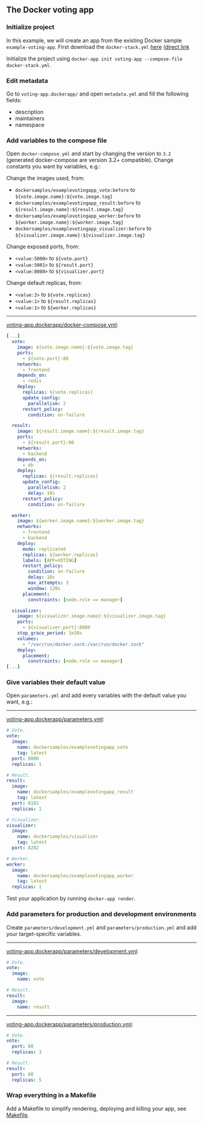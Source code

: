 ## The Docker voting app

### Initialize project

In this example, we will create an app from the existing Docker sample `example-voting-app`. First download the `docker-stack.yml` [here](https://github.com/dockersamples/example-voting-app) ([direct link](https://raw.githubusercontent.com/dockersamples/example-voting-app/master/docker-stack.yml)

Initialize the project using `docker-app init voting-app --compose-file docker-stack.yml`.

### Edit metadata

Go to `voting-app.dockerapp/` and open `metadata.yml` and fill the following fields:
- description
- maintainers
- namespace

### Add variables to the compose file

Open `docker-compose.yml` and start by changing the version to `3.2` (generated docker-compose are version 3.2+ compatible). Change constants you want by variables, e.g.:

Change the images used, from:
- `dockersamples/examplevotingapp_vote:before` to `${vote.image.name}:${vote.image.tag}`
- `dockersamples/examplevotingapp_result:before` to `${result.image.name}:${result.image.tag}`
- `dockersamples/examplevotingapp_worker:before` to `${worker.image.name}:${worker.image.tag}`
- `dockersamples/examplevotingapp_visualizer:before` to `${visualizer.image.name}:${visualizer.image.tag}`

Change exposed ports, from:
- `<value:5000>` to `${vote.port}`
- `<value:5001>` to `${result.port}`
- `<value:8080>` to `${visualizer.port}`

Change default replicas, from:
- `<value:2>` to `${vote.replicas}`
- `<value:1>` to `${result.replicas}`
- `<value:1>` to `${worker.replicas}`

---

[voting-app.dockerapp/docker-compose.yml](voting-app.dockerapp/docker-compose.yml):
```yml
[...]
  vote:
    image: ${vote.image.name}:${vote.image.tag}
    ports:
      - ${vote.port}:80
    networks:
      - frontend
    depends_on:
      - redis
    deploy:
      replicas: ${vote.replicas}
      update_config:
        parallelism: 2
      restart_policy:
        condition: on-failure

  result:
    image: ${result.image.name}:${result.image.tag}
    ports:
      - ${result.port}:80
    networks:
      - backend
    depends_on:
      - db
    deploy:
      replicas: ${result.replicas}
      update_config:
        parallelism: 2
        delay: 10s
      restart_policy:
        condition: on-failure

  worker:
    image: ${worker.image.name}:${worker.image.tag}
    networks:
      - frontend
      - backend
    deploy:
      mode: replicated
      replicas: ${worker.replicas}
      labels: [APP=VOTING]
      restart_policy:
        condition: on-failure
        delay: 10s
        max_attempts: 3
        window: 120s
      placement:
        constraints: [node.role == manager]

  visualizer:
    image: ${visualizer.image.name}:${visualizer.image.tag}
    ports:
      - ${visualizer.port}:8080
    stop_grace_period: 1m30s
    volumes:
      - "/var/run/docker.sock:/var/run/docker.sock"
    deploy:
      placement:
        constraints: [node.role == manager]
[...]
```

### Give variables their default value

Open `parameters.yml` and add every variables with the default value you want, e.g.:

---

[voting-app.dockerapp/parameters.yml](voting-app.dockerapp/parameters.yml):
```yml
# Vote.
vote:
  image:
    name: dockersamples/examplevotingapp_vote
    tag: latest
  port: 8080
  replicas: 1

# Result.
result:
  image:
    name: dockersamples/examplevotingapp_result
    tag: latest
  port: 8181
  replicas: 1

# Visualizer.
visualizer:
  image:
    name: dockersamples/visualizer
    tag: latest
  port: 8282

# Worker.
worker:
  image:
    name: dockersamples/examplevotingapp_worker
    tag: latest
  replicas: 1
```

Test your application by running `docker-app render`.

### Add parameters for production and development environments

Create `parameters/development.yml` and `parameters/production.yml` and add your target-specific variables.

---

[voting-app.dockerapp/parameters/development.yml](voting-app.dockerapp/parameters/development.yml):
```yml
# Vote.
vote:
  image:
    name: vote

# Result.
result:
  image:
    name: result
```
---

[voting-app.dockerapp/parameters/production.yml](voting-app.dockerapp/parameters/production.yml):
```yml
# Vote.
vote:
  port: 80
  replicas: 3

# Result.
result:
  port: 80
  replicas: 5
```

### Wrap everything in a Makefile

Add a Makefile to simplify rendering, deploying and killing your app, see [Makefile](Makefile).
